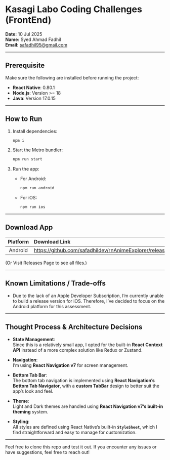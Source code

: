 # Kasagi Labo Coding Challenges (FrontEnd)

**Date:** 10 Jul 2025  
**Name:** Syed Ahmad Fadhil  
**Email:** safadhil95@gmail.com  

---

## Prerequisite

Make sure the following are installed before running the project:

- **React Native**: 0.80.1  
- **Node.js**: Version >= 18  
- **Java**: Version 17.0.15  

---

## How to Run

1. Install dependencies:
   ```bash
   npm i
   ```

2. Start the Metro bundler:
   ```bash
   npm run start
   ```

3. Run the app:
   - For Android:
     ```bash
     npm run android
     ```
   - For iOS:
     ```bash
     npm run ios
     ```
---

## Download App

| Platform  | Download Link                                                       |
|:---------:|:--------------------------------------------------------------------|
| Android   | https://github.com/safadhildev/rnAnimeExplorer/releases/tag/v1.0.4  | 

(Or Visit Releases Page to see all files.)

---

## Known Limitations / Trade-offs

- Due to the lack of an Apple Developer Subscription, I’m currently unable to build a release version for iOS. Therefore, I’ve decided to focus on the Android platform for this assessment.

---

## Thought Process & Architecture Decisions

- **State Management**:  
  Since this is a relatively small app, I opted for the built-in **React Context API** instead of a more complex solution like Redux or Zustand.

- **Navigation**:  
  I’m using **React Navigation v7** for screen management.

- **Bottom Tab Bar**:  
  The bottom tab navigation is implemented using **React Navigation’s Bottom Tab Navigator**, with a **custom TabBar** design to better suit the app’s look and feel.

- **Theme**:  
  Light and Dark themes are handled using **React Navigation v7’s built-in theming** system.

- **Styling**:  
  All styles are defined using React Native’s built-in **`StyleSheet`**, which I find straightforward and easy to manage for customization.

---

Feel free to clone this repo and test it out. If you encounter any issues or have suggestions, feel free to reach out!
